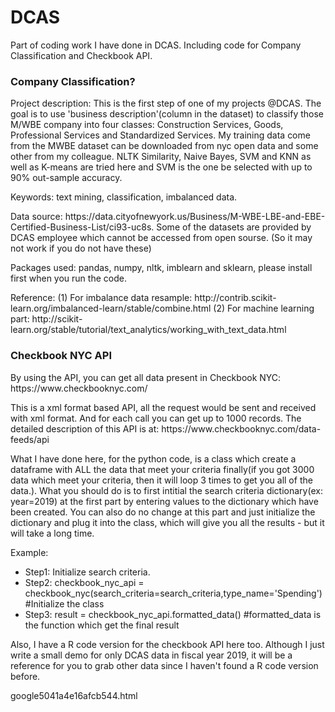 <h1> DCAS </h1>
<p>Part of coding work I have done in DCAS. Including code for Company Classification and Checkbook API.</p>

<h3>Company Classification?</h2>
<p>Project description: This is the first step of one of my projects @DCAS. The goal is to use 'business description'(column in the dataset) to classify those M/WBE company into four classes: Construction Services, Goods, Professional Services and Standardized Services. My training data come from the MWBE dataset can be downloaded from nyc open data and some other from my colleague. NLTK Similarity, Naive Bayes, SVM and KNN as well as K-means are tried here and SVM is the one be selected with up to 90% out-sample accuracy. </p>
<p>Keywords: text mining, classification, imbalanced data.</p>

<p>Data source: https://data.cityofnewyork.us/Business/M-WBE-LBE-and-EBE-Certified-Business-List/ci93-uc8s. Some of the datasets are provided by DCAS employee which cannot be accessed from open sourse. (So it may not work if you do not have these)</p>

<p>Packages used: pandas, numpy, nltk, imblearn and sklearn, please install first when you run the code.</p>

<p>Reference: (1) For imbalance data resample: http://contrib.scikit-learn.org/imbalanced-learn/stable/combine.html (2) For machine learning part: http://scikit-learn.org/stable/tutorial/text_analytics/working_with_text_data.html </p>
<p></p>
<h3>Checkbook NYC API</h3>
<p>By using the API, you can get all data present in Checkbook NYC: https://www.checkbooknyc.com/</p>
<p>This is a xml format based API, all the request would be sent and received with xml format. And for each call you can get up to 1000 records. The detailed description of this API is at: https://www.checkbooknyc.com/data-feeds/api</p>
<p>What I have done here, for the python code, is a class which create a dataframe with ALL the data that meet your criteria finally(if you got 3000 data which meet your criteria, then it will loop 3 times to get you all of the data.). What you should do is to first intitial the search criteria dictionary(ex: year=2019) at the first part by entering values to the dictionary which have been created. You can also do no change at this part and just initialize the dictionary and plug it into the class, which will give you all the results - but it will take a long time.</p>
<p>Example:</p>
<ul><li>Step1: Initialize search criteria.</li>
<li>Step2: checkbook_nyc_api = checkbook_nyc(search_criteria=search_criteria,type_name='Spending') #Initialize the class</li>
<li>Step3: result = checkbook_nyc_api.formatted_data() #formatted_data is the function which get the final result</li></ul>

<p>Also, I have a R code version for the checkbook API here too. Although I just write a small demo for only DCAS data in fiscal year 2019, it will be a reference for you to grab other data since I haven't found a R code version before.</p>


google5041a4e16afcb544.html
